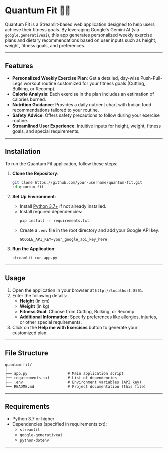 # Quantum Fit 💪🏼

Quantum Fit is a Streamlit-based web application designed to help users achieve their fitness goals. By leveraging Google's Gemini AI (via `google.generativeai`), this app generates personalized weekly exercise plans and dietary recommendations based on user inputs such as height, weight, fitness goals, and preferences.

---

## Features
- **Personalized Weekly Exercise Plan**: Get a detailed, day-wise Push-Pull-Legs workout routine customized for your fitness goals (Cutting, Bulking, or Recomp).
- **Calorie Analysis**: Each exercise in the plan includes an estimation of calories burned.
- **Nutrition Guidance**: Provides a daily nutrient chart with Indian food recommendations tailored to your routine.
- **Safety Advice**: Offers safety precautions to follow during your exercise routine.
- **Streamlined User Experience**: Intuitive inputs for height, weight, fitness goals, and special requirements.

---

## Installation

To run the Quantum Fit application, follow these steps:

1. **Clone the Repository**:
    ```bash
    git clone https://github.com/your-username/quantum-fit.git
    cd quantum-fit
    ```

2. **Set Up Environment**:
    - Install [Python 3.7+](https://www.python.org/downloads/) if not already installed.
    - Install required dependencies:
      ```bash
      pip install -r requirements.txt
      ```
    - Create a `.env` file in the root directory and add your Google API key:
      ```
      GOOGLE_API_KEY=your_google_api_key_here
      ```

3. **Run the Application**:
    ```bash
    streamlit run app.py
    ```

---

## Usage

1. Open the application in your browser at `http://localhost:8501`.
2. Enter the following details:
   - **Height** (in cm)
   - **Weight** (in kg)
   - **Fitness Goal**: Choose from Cutting, Bulking, or Recomp.
   - **Additional Information**: Specify preferences like allergies, injuries, or other special requirements.
3. Click on the **Help me with Exercises** button to generate your customized plan.

---

## File Structure

```plaintext
quantum-fit/
│
├── app.py                  # Main application script
├── requirements.txt        # List of dependencies
├── .env                    # Environment variables (API key)
└── README.md               # Project documentation (this file)
```
---

## Requirements

  - Python 3.7 or higher
  - Dependencies (specified in requirements.txt):
    - ```streamlit```
    - ```google-generativeai```
    - ```python-dotenv```

---